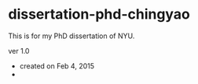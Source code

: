 # dissertation-phd-chingyao
This is for my PhD dissertation of NYU.

ver 1.0
- created on Feb 4, 2015
- 
